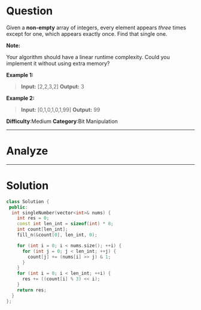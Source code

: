 
# Question

Given a  **non-empty** array of integers, every element appears  _three_  times except for one, which appears exactly once. Find that single one.

**Note:**

Your algorithm should have a linear runtime complexity. Could you implement it without using extra memory?

**Example 1:**

>**Input:** [2,2,3,2]
**Output:** 3

**Example 2:**

>**Input:** [0,1,0,1,0,1,99]
**Output:** 99

**Difficulty**:Medium
**Category**:Bit Manipulation  


------------

# Analyze

------------

# Solution

```cpp
class Solution {
 public:
  int singleNumber(vector<int>& nums) {
    int res = 0;
    const int len_int = sizeof(int) * 8;
    int count[len_int];
    fill_n(&count[0], len_int, 0);

    for (int i = 0; i < nums.size(); ++i) {
      for (int j = 0; j < len_int; ++j) {
        count[j] += (nums[i] >> j) & 1;
      }
    }
    for (int i = 0; i < len_int; ++i) {
      res += ((count[i] % 3) << i);
    }
    return res;
  }
};
```
